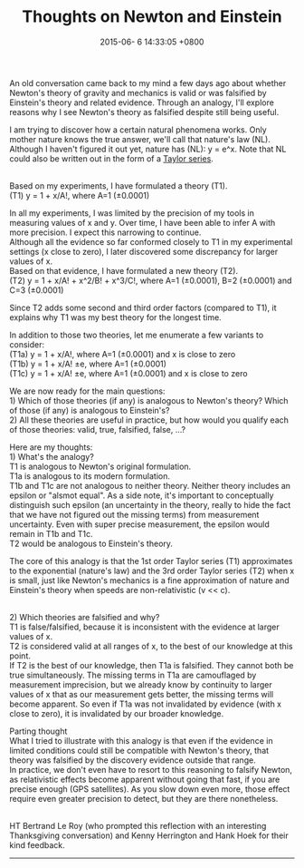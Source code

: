 ﻿---
layout: post
title: Thoughts on Newton and Einstein
url: /archives/000382.html
permalink: /archives/382.html
date: 2015-06- 6 14:33:05 +0800
disqus_identifier: 382
disqus_url: http://blog.monstuff.com/archives/000382.html
---

<p>An old conversation came back to my mind a few days ago about whether Newton's theory of gravity and mechanics is valid or was falsified by Einstein's theory and related evidence. Through an analogy, I'll explore reasons why I see Newton's theory as falsified despite still being useful.<br />
</p>
<p>I am trying to discover how a certain natural phenomena works. Only mother nature knows the true answer, we'll call that nature's law (NL). Although I haven't figured it out yet, nature has (NL): y = e^x. Note that NL could also be written out in the form of a <a href="http://en.wikipedia.org/wiki/Exponential_function#Formal_definition">Taylor series</a>. </p>

<p><br />
Based on my experiments, I have formulated a theory (T1).<br />
(T1) y = 1 + x/A!, where A=1 (±0.0001)</p>

<p>In all my experiments, I was limited by the precision of my tools in measuring values of x and y. Over time, I have been able to infer A with more precision. I expect this narrowing to continue.<br />
Although all the evidence so far conformed closely to T1 in my experimental settings (x close to zero), I later discovered some discrepancy for larger values of x.<br />
Based on that evidence, I have formulated a new theory (T2). <br />
(T2) y = 1 + x/A! + x^2/B! + x^3/C!, where A=1 (±0.0001), B=2 (±0.0001) and C=3 (±0.0001)</p>

<p>Since T2 adds some second and third order factors (compared to T1), it explains why T1 was my best theory for the longest time.</p>

<p>In addition to those two theories, let me enumerate a few variants to consider:<br />
(T1a) y = 1 + x/A!, where A=1 (±0.0001) and x is close to zero<br />
(T1b) y = 1 + x/A! ±e, where A=1 (±0.0001) <br />
(T1c) y = 1 + x/A! ±e, where A=1 (±0.0001) and x is close to zero</p>

<p>We are now ready for the main questions:<br />
1) Which of those theories (if any) is analogous to Newton's theory? Which of those (if any) is analogous to Einstein's?<br />
2) All these theories are useful in practice, but how would you qualify each of those theories: valid, true, falsified, false, ...? </p>

<p>Here are my thoughts:<br />
1) What's the analogy? <br />
T1 is analogous to Newton's original formulation. <br />
 T1a is analogous to its modern formulation. <br />
 T1b and T1c are not analogous to neither theory. Neither theory includes an epsilon or "alsmot equal". As a side note, it's important to conceptually distinguish such epsilon (an uncertainty in the theory, really to hide the fact that we have not figured out the missing terms) from measurement uncertainty. Even with super precise measurement, the epsilon would remain in T1b and T1c.<br />
 T2 would be analogous to Einstein's theory.</p>

<p>The core of this analogy is that the 1st order Taylor series (T1) approximates to the exponential (nature's law) and the 3rd order Taylor series (T2) when x is small, just like Newton's mechanics is a fine approximation of nature and Einstein's theory when speeds are non-relativistic (v << c). </p>

<p><br />
2) Which theories are falsified and why?<br />
T1 is false/falsified, because it is inconsistent with the evidence at larger values of x.<br />
T2 is considered valid at all ranges of x, to the best of our knowledge at this point.<br />
If T2 is the best of our knowledge, then T1a is falsified. They cannot both be true simultaneously. The missing terms in T1a are camouflaged by measurement imprecision, but we already know by continuity to larger values of x that as our measurement gets better, the missing terms will become apparent. So even if T1a was not invalidated by evidence (with x close to zero), it is invalidated by our broader knowledge.</p>

<p>Parting thought<br />
What I tried to illustrate with this analogy is that even if the evidence in limited conditions could still be compatible with Newton's theory, that theory was falsified by the discovery evidence outside that range. <br />
In practice, we don't even have to resort to this reasoning to falsify Newton, as relativistic effects become apparent without going that fast, if you are precise enough (GPS satellites). As you slow down even more, those effect require even greater precision to detect, but they are there nonetheless.</p>

<p><br />
HT Bertrand Le Roy (who prompted this reflection with an interesting Thanksgiving conversation) and Kenny Herrington and Hank Hoek for their kind feedback.</p>

______________________________________




